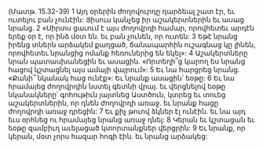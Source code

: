 (Մատթ. 15.32-39)
1 Այդ օրերին ժողովուրդը դարձեալ շատ էր, եւ ուտելու բան չունէին: Յիսուս կանչեց իր աշակերտներին եւ ասաց նրանց. 2 «Սիրտս ցաւում է այս ժողովրդի համար, որովհետեւ արդէն երեք օր է, որ ինձ մօտ են. եւ բան չունեն, որ ուտեն: 3 Եթէ նրանց իրենց տներն արձակեմ քաղցած, ճանապարհին ուշագնաց կը լինեն, որովհետեւ նրանցից ոմանք հեռուներից են եկել»: 4 Աշակերտները նրան պատասխանեցին եւ ասացին. «Որտեղի՞ց կարող ես նրանց հացով կշտացնել այս ամայի վայրում»: 5 Եւ նա հարցրեց նրանց. «Քանի՞ նկանակ հաց ունէք»: Եւ նրանք ասացին՝ եօթը: 6 Եւ նա հրամայեց ժողովրդին նստել գետնի վրայ. եւ վերցնելով եօթը նկանակները՝ գոհութիւն յայտնեց Աստծուն, կտրեց եւ տուեց աշակերտներին, որ դնեն ժողովրդի առաջ. եւ նրանք հացը ժողովրդի առաջ դրեցին: 7 Եւ քիչ թուով ձկներ էլ ունէին. եւ նա այդ եւս օրհնեց ու հրամայեց նրանց առաջ դնել: 8 Կերան եւ կշտացան եւ եօթը զամբիւղ աւելացած կտորտանքներ վերցրին: 9 Եւ նրանք, որ կերան, մօտ չորս հազար հոգի էին. եւ նրանց արձակեց:
